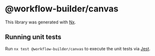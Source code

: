 # @workflow-builder/canvas

This library was generated with [Nx](https://nx.dev).

## Running unit tests

Run `nx test @workflow-builder/canvas` to execute the unit tests via [Jest](https://jestjs.io).
